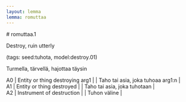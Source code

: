 ```yaml
---
layout: lemma
lemma: romuttaa
---
```


<div class="sense">
# <span class="sensename">romuttaa.1</span>

<span class="description">Destroy, ruin utterly</span>

(tags: seed:tuhota, model:destroy.01)

<span class="description">Turmella, tärvellä, hajottaa täysin</span>

A0 | Entity or thing destroying arg1 |   | Taho tai asia, joka tuhoaa arg1:n |  
A1 | Entity or thing destroyed |   | Taho tai asia, joka tuhotaan |  
A2 | Instrument of destruction |   | Tuhon väline |  

</div>

